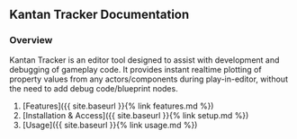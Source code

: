 ## Kantan Tracker Documentation

### Overview
Kantan Tracker is an editor tool designed to assist with development and debugging of gameplay code. It provides instant realtime plotting of property values from any actors/components during play-in-editor, without the need to add debug code/blueprint nodes.

1. [Features]({{ site.baseurl }}{% link features.md %})
2. [Installation & Access]({{ site.baseurl }}{% link setup.md %})
3. [Usage]({{ site.baseurl }}{% link usage.md %})
